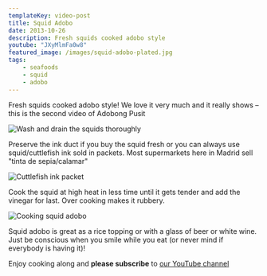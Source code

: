 ```yaml
---
templateKey: video-post
title: Squid Adobo
date: 2013-10-26
description: Fresh squids cooked adobo style
youtube: "JXyMlmFa0w8"
featured_image: /images/squid-adobo-plated.jpg
tags:
    - seafoods
    - squid
    - adobo
---
```


Fresh squids cooked adobo style! We love it very much and it really shows – this is the second video of Adobong Pusit

![Wash and drain the squids thoroughly](/images/fresh-squids.jpg)

Preserve the ink duct if you buy the squid fresh or you can always use squid/cuttlefish ink sold in packets. Most supermarkets here in Madrid sell "tinta de sepia/calamar"

![Cuttlefish ink packet](/images/tinta-sepia-packet.jpg)

Cook the squid at high heat in less time until it gets tender and add the vinegar for last. Over cooking makes it rubbery.

![Cooking squid adobo](/images/squid-adobo-simmering.jpg)

Squid adobo is great as a rice topping or with a glass of beer or white wine. Just be conscious when you smile while you eat (or never mind if everybody is having it)!

Enjoy cooking along and **please subscribe** to [our YouTube channel](https://www.youtube.com/user/ulampinoy)


